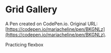 # Grid Gallery

A Pen created on CodePen.io. Original URL: [https://codepen.io/mariacheline/pen/BKGNLz](https://codepen.io/mariacheline/pen/BKGNLz).

Practicing flexbox
